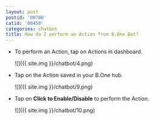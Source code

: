 ```yaml
---
layout: post
postid: '00700'
catid: '00450'
categories: chatbot
title: How do I perform an Action from B.One Bot?
---
```


- To perform an Action, tap on Actions in dashboard.

  ![]({{ site.img }}/chatbot/4.png)

- Tap on the Action saved in your B.One hub.

  ![]({{ site.img }}/chatbot/9.png)

- Tap on **Click to Enable/Disable** to perform the Action.

  ![]({{ site.img }}/chatbot/10.png)